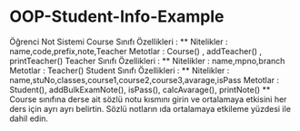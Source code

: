 # OOP-Student-Info-Example
Öğrenci Not Sistemi
Course Sınıfı Özellikleri :
**
Nitelikler : name,code,prefix,note,Teacher
Metotlar : Course() , addTeacher() , printTeacher()
Teacher Sınıfı Özellikleri :
**
Nitelikler : name,mpno,branch
Metotlar : Teacher()
Student Sınıfı Özellikleri :
**
Nitelikler : name,stuNo,classes,course1,course2,course3,avarage,isPass
Metotlar : Student(), addBulkExamNote(), isPass(), calcAvarage(), printNote()
**
Course sınıfına derse ait sözlü notu kısmını girin ve ortalamaya etkisini her ders için ayrı ayrı belirtin. Sözlü notların ıda ortalamaya etkileme yüzdesi ile dahil edin.

